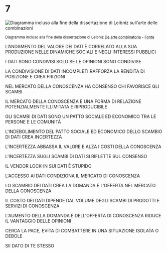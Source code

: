 # 7

![Diagramma incluso alla fine della dissertazione di Leibniz sull'arte delle combinazioni](/assets/images/Fotothek_df_tg_0005486_Mathematik_^_Kombinatorik.jpg)

<small>Diagramma incluso alla fine della dissertazione di Leibniz [De arte combinatoria](https://en.wikipedia.org/wiki/De_Arte_Combinatoria) - [Fonte](https://commons.wikimedia.org/wiki/File:Fotothek_df_tg_0005486_Mathematik_%5E_Kombinatorik.jpg)</small>

L’ANDAMENTO DEL VALORE DEI DATI È CORRELATO ALLA SUA PRODUZIONE NELLE DINAMICHE SOCIALI E NEGLI INTERESSI PUBBLICI

I DATI SONO CONDIVISI SOLO SE LE OPINIONI SONO CONDIVISE

LA CONDIVISIONE DI DATI INCOMPLETI RAFFORZA LA RENDITA DI POSIZIONE E CREA FRIZIONI

NEL MERCATO DELLA CONOSCENZA HA CONSENSO CHI FAVORISCE GLI SCAMBI

IL MERCATO DELLA CONOSCENZA È UNA FORMA DI RELAZIONE POTENZIALMENTE ILLIMITATA E RIPRODUCIBILE

GLI SCAMBI DI DATI SONO UN PATTO SOCIALE ED ECONOMICO TRA LE PERSONE E LE COMUNITÀ

L'INDEBOLIMENTO DEL PATTO SOCIALE ED ECONOMICO DELLO SCAMBIO DI DATI CREA INCERTEZZA

L'INCERTEZZA ABBASSA IL VALORE E ALZA I COSTI DELLA CONOSCENZA

L'INCERTEZZA SUGLI SCAMBI DI DATI SI RIFLETTE SUL CONSENSO

IL VENDOR LOCK-IN SUI DATI È STUPIDO

L'ACCESSO AI DATI CONDIZIONA IL MERCATO DI CONOSCENZA

LO SCAMBIO DEI DATI CREA LA DOMANDA E L'OFFERTA NEL MERCATO DELLA CONOSCENZA

IL COSTO DEI DATI DIPENDE DAL VOLUME DEGLI SCAMBI DI PRODOTTI E SERVIZI DI CONOSCENZA

L'AUMENTO DELLA DOMANDA E DELL'OFFERTA DI CONOSCENZA RIDUCE IL VANTAGGIO DELLE OPINIONI

CERCA LA PACE, EVITA DI COMBATTERE IN UNA SITUAZIONE ISOLATA O DEBOLE

SII DATO DI TE STESSO
